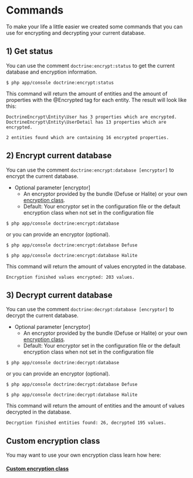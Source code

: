 # Commands

To make your life a little easier we created some commands that you can use for encrypting and decrypting your current database.

## 1) Get status

You can use the comment `doctrine:encrypt:status` to get the current database and encryption information.

```
$ php app/console doctrine:encrypt:status
```

This command will return the amount of entities and the amount of properties with the @Encrypted tag for each entity.
The result will look like this:

```
DoctrineEncrypt\Entity\User has 3 properties which are encrypted.
DoctrineEncrypt\Entity\UserDetail has 13 properties which are encrypted.

2 entities found which are containing 16 encrypted properties.
```

## 2) Encrypt current database

You can use the comment `doctrine:encrypt:database [encryptor]` to encrypt the current database.

* Optional parameter [encryptor]
    * An encryptor provided by the bundle (Defuse or Halite) or your own [encryption class](https://github.com/DoctrineEncryptBundle/DoctrineEncryptBundle/blob/master/src/Resources/doc/custom_encryptor.md).
    * Default: Your encryptor set in the configuration file or the default encryption class when not set in the configuration file

```
$ php app/console doctrine:encrypt:database
```

or you can provide an encryptor (optional).

```
$ php app/console doctrine:encrypt:database Defuse
```

```
$ php app/console doctrine:encrypt:database Halite
```

This command will return the amount of values encrypted in the database.

```
Encryption finished values encrypted: 203 values.
```


## 3) Decrypt current database

You can use the comment `doctrine:decrypt:database [encryptor]` to decrypt the current database.

* Optional parameter [encryptor]
    * An encryptor provided by the bundle (Defuse or Halite) or your own [encryption class](https://github.com/DoctrineEncryptBundle/DoctrineEncryptBundle/blob/master/src/Resources/doc/custom_encryptor.md).
    * Default: Your encryptor set in the configuration file or the default encryption class when not set in the configuration file

```
$ php app/console doctrine:decrypt:database
```

or you can provide an encryptor (optional).

```
$ php app/console doctrine:decrypt:database Defuse
```

```
$ php app/console doctrine:decrypt:database Halite
```

This command will return the amount of entities and the amount of values decrypted in the database.

```
Decryption finished entities found: 26, decrypted 195 values.
```

## Custom encryption class

You may want to use your own encryption class learn how here:

#### [Custom encryption class](https://github.com/DoctrineEncryptBundle/DoctrineEncryptBundle/blob/master/src/Resources/doc/custom_encryptor.md)